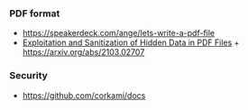 ### PDF format

- https://speakerdeck.com/ange/lets-write-a-pdf-file
- [Exploitation and Sanitization of Hidden Data in PDF Files](https://arxiv.org/pdf/2103.02707.pdf) + https://arxiv.org/abs/2103.02707

### Security

- https://github.com/corkami/docs
